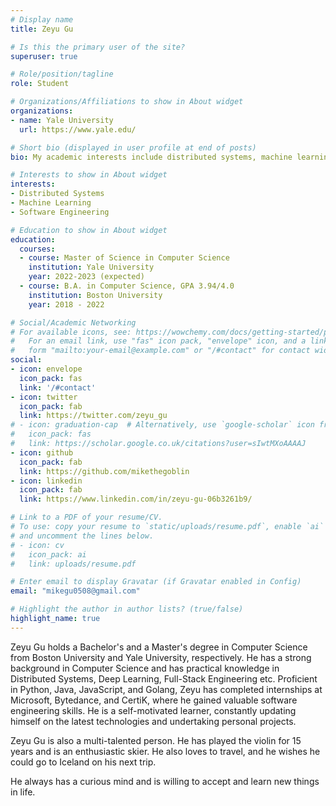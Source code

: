 ```yaml
---
# Display name
title: Zeyu Gu

# Is this the primary user of the site?
superuser: true

# Role/position/tagline
role: Student

# Organizations/Affiliations to show in About widget
organizations:
- name: Yale University
  url: https://www.yale.edu/

# Short bio (displayed in user profile at end of posts)
bio: My academic interests include distributed systems, machine learning and software engineering.

# Interests to show in About widget
interests:
- Distributed Systems
- Machine Learning
- Software Engineering

# Education to show in About widget
education:
  courses:
  - course: Master of Science in Computer Science
    institution: Yale University
    year: 2022-2023 (expected)
  - course: B.A. in Computer Science, GPA 3.94/4.0
    institution: Boston University
    year: 2018 - 2022

# Social/Academic Networking
# For available icons, see: https://wowchemy.com/docs/getting-started/page-builder/#icons
#   For an email link, use "fas" icon pack, "envelope" icon, and a link in the
#   form "mailto:your-email@example.com" or "/#contact" for contact widget.
social:
- icon: envelope
  icon_pack: fas
  link: '/#contact'
- icon: twitter
  icon_pack: fab
  link: https://twitter.com/zeyu_gu
# - icon: graduation-cap  # Alternatively, use `google-scholar` icon from `ai` icon pack
#   icon_pack: fas
#   link: https://scholar.google.co.uk/citations?user=sIwtMXoAAAAJ
- icon: github
  icon_pack: fab
  link: https://github.com/mikethegoblin
- icon: linkedin
  icon_pack: fab
  link: https://www.linkedin.com/in/zeyu-gu-06b3261b9/

# Link to a PDF of your resume/CV.
# To use: copy your resume to `static/uploads/resume.pdf`, enable `ai` icons in `params.toml`, 
# and uncomment the lines below.
# - icon: cv
#   icon_pack: ai
#   link: uploads/resume.pdf

# Enter email to display Gravatar (if Gravatar enabled in Config)
email: "mikegu0508@gmail.com"

# Highlight the author in author lists? (true/false)
highlight_name: true
---
```


Zeyu Gu holds a Bachelor's and a Master's degree in Computer Science from Boston University and Yale University, respectively. He has a strong background in Computer Science and has practical knowledge in Distributed Systems, Deep Learning, Full-Stack Engineering etc. Proficient in Python, Java, JavaScript, and Golang, Zeyu has completed internships at Microsoft, Bytedance, and CertiK, where he gained valuable software engineering skills.  He is a self-motivated learner, constantly updating himself on the latest technologies and undertaking personal projects.

Zeyu Gu is also a multi-talented person. He has played the violin for 15 years and is an enthusiastic skier. He also loves to travel, and he wishes he could go to Iceland on his next trip. 

He always has a curious mind and is willing to accept and learn new things in life.

<!-- {{< icon name="download" pack="fas" >}} Download my {{< staticref "uploads/demo_resume.pdf" "newtab" >}}resumé{{< /staticref >}}. -->
